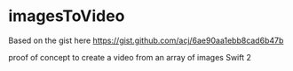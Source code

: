 # imagesToVideo

Based on the gist here
https://gist.github.com/acj/6ae90aa1ebb8cad6b47b

proof of concept to create a video from an array of images Swift 2

